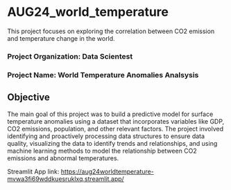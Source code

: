 # AUG24_world_temperature

This project focuses on exploring the correlation between CO2 emission and temperature change in the world.
### Project Organization: Data Scientest
### Project Name: World Temperature Anomalies Analsysis


## Objective
The main goal of this project was to build a predictive model for surface temperature anomalies using a
dataset that incorporates variables like GDP, CO2 emissions, population, and other relevant factors.
The project involved identifying and proactively processing data structures to ensure data quality, visualizing
the data to identify trends and relationships, and using machine learning methods to model the relationship
between CO2 emissions and abnormal temperatures.

Streamlit App link: https://aug24worldtemperature-mvwa3fi69wddkuesruklxq.streamlit.app/
